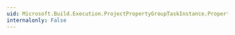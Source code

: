 ```yaml
---
uid: Microsoft.Build.Execution.ProjectPropertyGroupTaskInstance.Properties
internalonly: False
---
```

